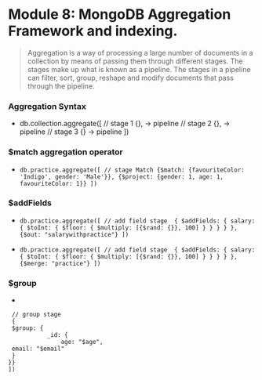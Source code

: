 # Module 8: MongoDB Aggregation Framework and indexing.

> Aggregation is a way of processing a large number of documents in a collection by means of passing them through different stages.
> The stages make up what is known as a pipeline.
> The stages in a pipeline can filter, sort, group, reshape and modify documents that pass through the pipeline.

### Aggregation Syntax

- db.collection.aggregate([
  // stage 1
  {}, -> pipeline
  // stage 2
  {}, -> pipeline
  // stage 3
  {} -> pipeline
  ])

### $match aggregation operator

- `db.practice.aggregate([
    // stage Match
    {$match: {favouriteColor: 'Indigo', gender: 'Male'}},
    {$project: {gender: 1, age: 1, favouriteColor: 1}}
])`

### $addFields

- `db.practice.aggregate([
    // add field stage 
    {
        $addFields: {
            salary: {
                $toInt: {
                    $floor: {
                        $multiply: [{$rand: {}}, 100]
                    }
                }
            }
        }
    },
    {$out: "salarywithpractice"}
])`

- `db.practice.aggregate([
    // add field stage 
    {
        $addFields: {
            salary: {
                $toInt: {
                    $floor: {
                        $multiply: [{$rand: {}}, 100]
                    }
                }
            }
        }
    },
    {$merge: "practice"}
])`

### $group

-

```db.practice.aggregate([
 // group stage
 {
 $group: {
           _id: {
               age: "$age",
 email: "$email"
 }
}}
])
```
